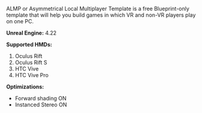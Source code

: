 ALMP or Asymmetrical Local Multiplayer Template is a free Blueprint-only template that will help you build games in which VR and non-VR players play on one PC.

**Unreal Engine:** 4.22

**Supported HMDs:**
1. Oculus Rift
2. Oculus Rift S
3. HTC Vive
4. HTC Vive Pro

**Optimizations:**
- Forward shading ON
- Instanced Stereo ON
